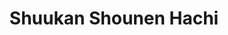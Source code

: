 --- 
title: "Shuukan Shounen Hachi"
publishdate: "2019-1-1T16:48:46+02:00"
src: "https://365manga.net/manga/shuukan-shounen-hachi"
image: "https://data.365manga.net/images/thumbnails/32636-shuukan-shounen-hachi.jpg"
description: " The manga centers on Hachi Bonjin, who has always wanted to become a 'protagonist.' He has a new dream to attend the 'Onigahama Manga Academy,' even though he not a genius"
---